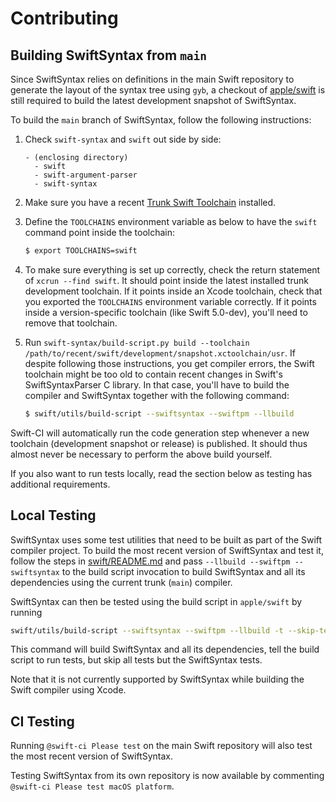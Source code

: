# Contributing

## Building SwiftSyntax from `main`

Since SwiftSyntax relies on definitions in the main Swift repository to generate the layout of the syntax tree using `gyb`, a checkout of [apple/swift](https://github.com/apple/swift) is still required to build the latest development snapshot of SwiftSyntax.

To build the `main` branch of SwiftSyntax, follow the following instructions:

1. Check `swift-syntax` and  `swift` out side by side:
    ```
    - (enclosing directory)
      - swift
      - swift-argument-parser
      - swift-syntax
    ```

2. Make sure you have a recent [Trunk Swift Toolchain](https://swift.org/download/#snapshots) installed.
3. Define the `TOOLCHAINS` environment variable as below to have the `swift` command point inside the toolchain:

    ```bash
    $ export TOOLCHAINS=swift
    ```

4. To make sure everything is set up correctly, check the return statement of `xcrun --find swift`. It should point inside the latest installed trunk development toolchain. If it points inside an Xcode toolchain, check that you exported the `TOOLCHAINS` environment variable correctly. If it points inside a version-specific toolchain (like Swift 5.0-dev), you'll need to remove that toolchain.
5. Run `swift-syntax/build-script.py build --toolchain /path/to/recent/swift/development/snapshot.xctoolchain/usr`.
    If despite following those instructions, you get compiler errors, the Swift toolchain might be too old to contain recent changes in Swift's SwiftSyntaxParser C library. In that case, you'll have to build the compiler and SwiftSyntax together with the following command:

    ```bash
    $ swift/utils/build-script --swiftsyntax --swiftpm --llbuild
    ```

Swift-CI will automatically run the code generation step whenever a new toolchain (development snapshot or release) is published. It should thus almost never be necessary to perform the above build yourself.

If you also want to run tests locally, read the section below as testing has additional requirements.

## Local Testing

SwiftSyntax uses some test utilities that need to be built as part of the Swift compiler project. To build the most recent version of SwiftSyntax and test it, follow the steps in [swift/README.md](https://github.com/apple/swift/blob/main/README.md) and pass `--llbuild --swiftpm --swiftsyntax` to the build script invocation to build SwiftSyntax and all its dependencies using the current trunk (`main`) compiler.

SwiftSyntax can then be tested using the build script in `apple/swift` by running

```bash
swift/utils/build-script --swiftsyntax --swiftpm --llbuild -t --skip-test-cmark --skip-test-swift --skip-test-llbuild --skip-test-swiftpm
```

This command will build SwiftSyntax and all its dependencies, tell the build script to run tests, but skip all tests but the SwiftSyntax tests.

Note that it is not currently supported by SwiftSyntax while building the Swift compiler using Xcode.

## CI Testing

Running `@swift-ci Please test` on the main Swift repository will also test the most recent version of SwiftSyntax.

Testing SwiftSyntax from its own repository is now available by commenting `@swift-ci Please test macOS platform`.
